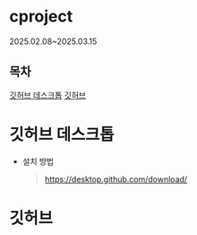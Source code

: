 # cproject
 2025.02.08~2025.03.15

## 목차
[깃허브 데스크톱](#깃허브-데스크톱)
[깃허브](#깃허브)


# 깃허브 데스크톱

+ 설치 방법
  >https://desktop.github.com/download/

# 깃허브
